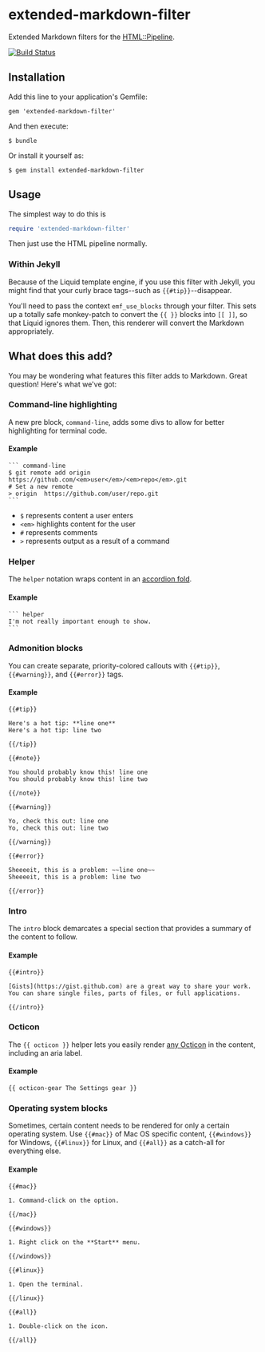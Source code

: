 extended-markdown-filter
====================

Extended Markdown filters for the [HTML::Pipeline](https://github.com/jch/html-pipeline).

[![Build Status](https://travis-ci.org/gjtorikian/extended-markdown-filter.svg)](https://travis-ci.org/gjtorikian/extended-markdown-filter)

## Installation

Add this line to your application's Gemfile:

    gem 'extended-markdown-filter'

And then execute:

    $ bundle

Or install it yourself as:

    $ gem install extended-markdown-filter

## Usage

The simplest way to do this is

``` ruby
require 'extended-markdown-filter'
```

Then just use the HTML pipeline normally.

### Within Jekyll

Because of the Liquid template engine, if you use this filter with Jekyll, you might find that your curly brace tags--such as `{{#tip}}`--disappear.

You'll need to pass the context `emf_use_blocks` through your filter. This sets up a totally safe monkey-patch to convert the `{{ }}` blocks into `[[ ]]`, so that Liquid ignores them. Then, this renderer will convert the Markdown appropriately.

## What does this add?

You may be wondering what features this filter adds to Markdown. Great question! Here's what we've got:

### Command-line highlighting

A new pre block, `command-line`, adds some divs to allow for better highlighting for terminal code.

#### Example

    ``` command-line
    $ git remote add origin https://github.com/<em>user</em>/<em>repo</em>.git
    # Set a new remote
    > origin  https://github.com/user/repo.git
    ```

* `$` represents content a user enters
* `<em>` highlights content for the user
* `#` represents comments
* `>` represents output as a result of a command

### Helper

The `helper` notation wraps content in an [accordion fold](http://jqueryui.com/accordion/).

#### Example

    ``` helper
    I'm not really important enough to show.
    ```

### Admonition blocks

You can create separate, priority-colored callouts with `{{#tip}}`, `{{#warning}}`, and `{{#error}}` tags.

#### Example

    {{#tip}}

    Here's a hot tip: **line one**
    Here's a hot tip: line two

    {{/tip}}
    
    {{#note}}
    
    You should probably know this! line one
    You should probably know this! line two
    
    {{/note}}

    {{#warning}}

    Yo, check this out: line one
    Yo, check this out: line two

    {{/warning}}

    {{#error}}

    Sheeeeit, this is a problem: ~~line one~~
    Sheeeeit, this is a problem: line two

    {{/error}}

### Intro

The `intro` block demarcates a special section that provides a summary of the content to follow.

#### Example

    {{#intro}}

    [Gists](https://gist.github.com) are a great way to share your work. You can share single files, parts of files, or full applications.

    {{/intro}}

### Octicon

The `{{ octicon }}` helper lets you easily render [any Octicon](https://octicons.github.com/) in the content, including an aria label.

#### Example

    {{ octicon-gear The Settings gear }}

### Operating system blocks

Sometimes, certain content needs to be rendered for only a certain operating system. Use `{{#mac}}` of Mac OS specific content, `{{#windows}}` for Windows, `{{#linux}}` for Linux, and `{{#all}}` as a catch-all for everything else.

#### Example

    {{#mac}}

    1. Command-click on the option.

    {{/mac}}

    {{#windows}}

    1. Right click on the **Start** menu.

    {{/windows}}

    {{#linux}}

    1. Open the terminal.

    {{/linux}}

    {{#all}}

    1. Double-click on the icon.

    {{/all}}
